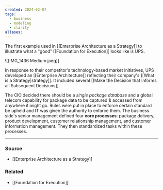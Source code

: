 ```yaml
---
created: 2024-02-07
tags:
  - business
  - modeling
  - clarity
aliases:
---
```

The first example used in [[Enterprise Architecture as a Strategy]] to illustrate what a "good" [[Foundation for Execution]] looks like is UPS.

![[IMG_1436 Medium.jpeg]]

In response to their competitor's technology-based market initiatives, UPS developed an [[Enterprise Architecture]] reflecting their company's [[What is a Strategy|strategy]]. It included several [[Make the Decision that Informs all Subsequent Decisions]].

The CIO decided there should be a *single package database* and a global telecom capability for package data to be captured & accessed from anywhere it might go. Rules were put in place to enforce certain standard be upheld and IT was given the authority to enforce them. 
The business side's senior management defined four **core processes**: package delivery, product development, customer relationship management, and customer information management. They then standardized tasks within these processes.

****
### Source
- [[Enterprise Architecture as a Strategy]]

### Related
- [[Foundation for Execution]]